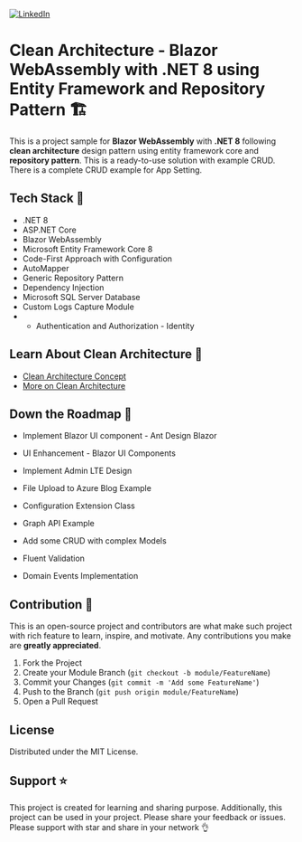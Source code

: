 [![LinkedIn][linkedin-shield]][linkedin-url]

[linkedin-shield]: https://img.shields.io/badge/-LinkedIn-black.svg?style=flat-square&logo=linkedin&colorB=555
[linkedin-url]: https://www.linkedin.com/in/rijwanansari/

# Clean Architecture - Blazor WebAssembly with .NET 8 using Entity Framework and Repository Pattern 🏗️
This is a project sample for **Blazor WebAssembly** with **.NET 8** following **clean architecture** design pattern using entity framework core and **repository pattern**. This is a ready-to-use solution with example CRUD. There is a complete CRUD example for App Setting.

## Tech Stack :muscle:
- .NET 8
- ASP.NET Core
- Blazor WebAssembly
- Microsoft Entity Framework Core 8
- Code-First Approach with Configuration
- AutoMapper
- Generic Repository Pattern
- Dependency Injection
- Microsoft SQL Server Database
- Custom Logs Capture Module
- - Authentication and Authorization - Identity

## Learn About Clean Architecture 🔖
- [Clean Architecture Concept](https://rijsat.com/2022/02/01/what-is-clean-architecture/)
- [More on Clean Architecture](https://rijsat.com/?s=clean+architecture)

## Down the Roadmap 🚀
- Implement Blazor UI component - Ant Design Blazor

- UI Enhancement - Blazor UI Components
- Implement Admin LTE Design
- File Upload to Azure Blog Example
- Configuration Extension Class
- Graph API Example
- Add some CRUD with complex Models
- Fluent Validation
- Domain Events Implementation

## Contribution 🤝

This is an open-source project and contributors are what make such project with rich feature to learn, inspire, and motivate. Any contributions you make are **greatly appreciated**.

1. Fork the Project
2. Create your Module Branch (`git checkout -b module/FeatureName`)
3. Commit your Changes (`git commit -m 'Add some FeatureName'`)
4. Push to the Branch (`git push origin module/FeatureName`)
5. Open a Pull Request

## License

Distributed under the MIT License.

## Support ⭐
This project is created for learning and sharing purpose. Additionally, this project can be used in your project. Please share your feedback or issues. Please support with star and share in your network 👌
